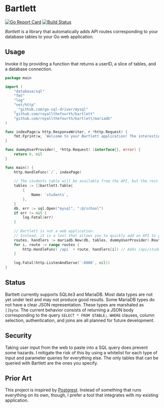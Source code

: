 # Bartlett

[![Go Report Card](https://goreportcard.com/badge/github.com/royallthefourth/bartlett)](https://goreportcard.com/report/github.com/royallthefourth/bartlett)
[![Build Status](https://travis-ci.org/royallthefourth/bartlett.svg?branch=master)](https://travis-ci.org/royallthefourth/bartlett)

*Bartlett* is a library that automatically adds API routes corresponding to your database tables to your Go web application.

## Usage

Invoke it by providing a function that returns a userID, a slice of tables, and a database connection.

```go
package main

import (
    "database/sql"
    "fmt"
    "log"
    "net/http"
    _ "github.com/go-sql-driver/mysql"
    "github.com/royallthefourth/bartlett"
    "github.com/royallthefourth/bartlett/mariadb"
)

func indexPage(w http.ResponseWriter, r *http.Request) {
    fmt.Fprint(w, `Welcome to your Bartlett application! The interesting parts are mounted under /api`)
}

func dummyUserProvider(_ *http.Request) (interface{}, error) {
    return 0, nil
}

func main() {
    http.HandleFunc(`/`, indexPage)
    
    // The students table will be available from the API, but the rest of the database will not.
    tables := []bartlett.Table{
    	{
            Name: `students`,
    	},
    }
    db, err := sql.Open("mysql", ":@/school")
    if err != nil {
        log.Fatal(err)
    }
    
    // Bartlett is not a web application.
    // Instead, it is a tool that allows you to quickly add an API to your existing application.
    routes, handlers := mariadb.New(db, tables, dummyUserProvider).Routes()
    for i, route := range routes {
    	http.HandleFunc(`/api` + route, handlers[i]) // Adds /api/students to the server.
    }
    
    log.Fatal(http.ListenAndServe(`:8080`, nil))
}
```

## Status

Bartlett currently supports SQLite3 and MariaDB.
Most data types are not yet under test and may not produce good results.
Some MariaDB types do not have a clear JSON representation. These types are marshaled as `[]byte`.
The current behavior consists of returning a JSON body corresponding to the query `SELECT * FROM $TABLE;`.
`WHERE` clauses, column selection, authentication, and joins are all planned for future development.

## Security

Taking user input from the web to paste into a SQL query does prevent some hazards.
I mitigate the risk of this by using a whitelist for each type of input and parameter queries for everything else.
The only tables that can be queried with Bartlett are the ones you specify.

## Prior Art

This project is inspired by [Postgrest](https://www.postgrest.org/).
Instead of something that runs everything on its own, though, I prefer a tool that integrates with my existing application.
